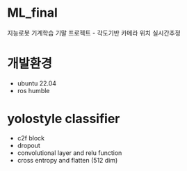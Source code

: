# ML_final
지능로봇 기계학습 기말 프로젝트 - 각도기반 카메라 위치 실시간추정

# 개발환경
- ubuntu 22.04
- ros humble

# yolostyle classifier
- c2f block
- dropout
- convolutional layer and relu function
- cross entropy and flatten (512 dim)
